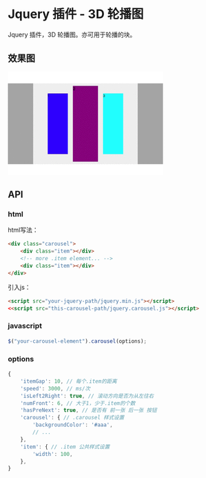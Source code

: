 # Jquery 插件 - 3D 轮播图

Jquery 插件，3D 轮播图。亦可用于轮播的块。

## 效果图

![carousel-demo.gif](./carousel-demo.gif)

## API

### html

html写法：

```html
<div class="carousel">
	<div class="item"></div>
	<!-- more .item element... -->
	<div class="item"></div>
</div>
```

引入js：

```html
<script src="your-jquery-path/jquery.min.js"></script>
<<script src="this-carousel-path/jquery.carousel.js"></script>
```

### javascript

```js
$("your-carousel-element").carousel(options);
```

### options

```js
{
	'itemGap': 10, // 每个.item的距离
	'speed': 3000, // ms/次
	'isLeft2Right': true, // 滚动方向是否为从左往右
	'numFront': 6, // 大于1，少于.item的个数
	'hasPreNext': true, // 是否有 前一张 后一张 按钮
	'carousel': { // .carousel 样式设置
		'backgroundColor': '#aaa',
		// ...	
	},
	'item': { // .item 公共样式设置
		'width': 100,
	},
}
```
